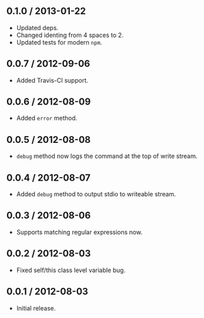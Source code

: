 0.1.0 / 2013-01-22
------------------
* Updated deps.
* Changed identing from 4 spaces to 2.
* Updated tests for modern `npm`.

0.0.7 / 2012-09-06
------------------
* Added Travis-CI support.

0.0.6 / 2012-08-09
------------------
* Added `error` method.

0.0.5 / 2012-08-08
------------------
* `debug` method now logs the command at the top of write stream.

0.0.4 / 2012-08-07
------------------
* Added `debug` method to output stdio to writeable stream.

0.0.3 / 2012-08-06
------------------
* Supports matching regular expressions now.

0.0.2 / 2012-08-03
------------------
* Fixed self/this class level variable bug.

0.0.1 / 2012-08-03
------------------
* Initial release.
